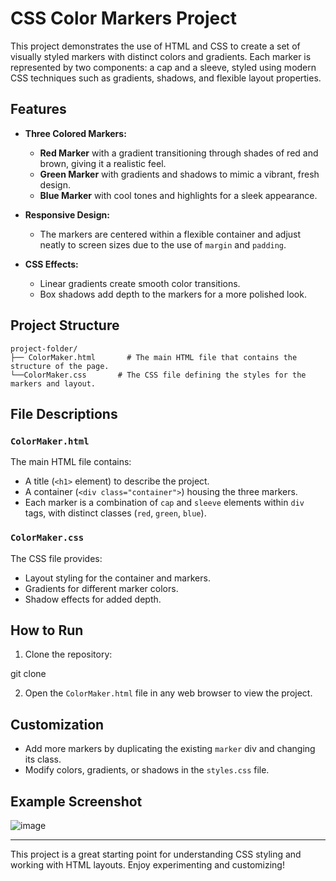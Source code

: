 # CSS Color Markers Project

This project demonstrates the use of HTML and CSS to create a set of visually styled markers with distinct colors and gradients. Each marker is represented by two components: a cap and a sleeve, styled using modern CSS techniques such as gradients, shadows, and flexible layout properties.

## Features

- **Three Colored Markers:**
  - **Red Marker** with a gradient transitioning through shades of red and brown, giving it a realistic feel.
  - **Green Marker** with gradients and shadows to mimic a vibrant, fresh design.
  - **Blue Marker** with cool tones and highlights for a sleek appearance.

- **Responsive Design:**
  - The markers are centered within a flexible container and adjust neatly to screen sizes due to the use of `margin` and `padding`.

- **CSS Effects:**
  - Linear gradients create smooth color transitions.
  - Box shadows add depth to the markers for a more polished look.

## Project Structure

```
project-folder/
├── ColorMaker.html       # The main HTML file that contains the structure of the page.
└──ColorMaker.css       # The CSS file defining the styles for the markers and layout.

```

## File Descriptions

### `ColorMaker.html`
The main HTML file contains:
- A title (`<h1>` element) to describe the project.
- A container (`<div class="container">`) housing the three markers.
- Each marker is a combination of `cap` and `sleeve` elements within `div` tags, with distinct classes (`red`, `green`, `blue`).

### `ColorMaker.css`
The CSS file provides:
- Layout styling for the container and markers.
- Gradients for different marker colors.
- Shadow effects for added depth.

## How to Run
1. Clone the repository:
   
git clone <repository-url>
   
2. Open the `ColorMaker.html` file in any web browser to view the project.

## Customization
- Add more markers by duplicating the existing `marker` div and changing its class.
- Modify colors, gradients, or shadows in the `styles.css` file.

## Example Screenshot
![image](https://github.com/user-attachments/assets/95723c7f-f0f9-4cc9-b948-cb5c9e7c2c28)


---

This project is a great starting point for understanding CSS styling and working with HTML layouts. Enjoy experimenting and customizing!

